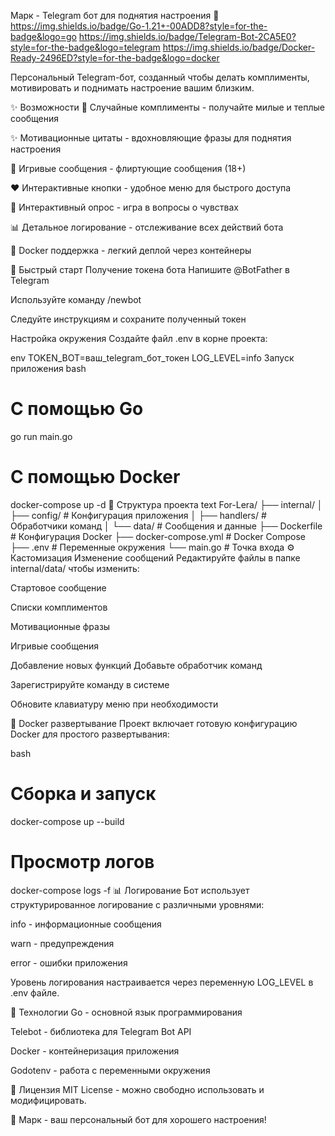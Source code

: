 Марк - Telegram бот для поднятия настроения 💖
https://img.shields.io/badge/Go-1.21+-00ADD8?style=for-the-badge&logo=go
https://img.shields.io/badge/Telegram-Bot-2CA5E0?style=for-the-badge&logo=telegram
https://img.shields.io/badge/Docker-Ready-2496ED?style=for-the-badge&logo=docker

Персональный Telegram-бот, созданный чтобы делать комплименты, мотивировать и поднимать настроение вашим близким.

✨ Возможности
💌 Случайные комплименты - получайте милые и теплые сообщения

✨ Мотивационные цитаты - вдохновляющие фразы для поднятия настроения

💫 Игривые сообщения - флиртующие сообщения (18+)

❤️ Интерактивные кнопки - удобное меню для быстрого доступа

🤔 Интерактивный опрос - игра в вопросы о чувствах

📊 Детальное логирование - отслеживание всех действий бота

🐳 Docker поддержка - легкий деплой через контейнеры

🚀 Быстрый старт
Получение токена бота
Напишите @BotFather в Telegram

Используйте команду /newbot

Следуйте инструкциям и сохраните полученный токен

Настройка окружения
Создайте файл .env в корне проекта:

env
TOKEN_BOT=ваш_telegram_бот_токен
LOG_LEVEL=info
Запуск приложения
bash
# С помощью Go
go run main.go

# С помощью Docker
docker-compose up -d
📁 Структура проекта
text
For-Lera/
├── internal/
│   ├── config/     # Конфигурация приложения
│   ├── handlers/   # Обработчики команд
│   └── data/       # Сообщения и данные
├── Dockerfile      # Конфигурация Docker
├── docker-compose.yml # Docker Compose
├── .env           # Переменные окружения
└── main.go        # Точка входа
⚙️ Кастомизация
Изменение сообщений
Редактируйте файлы в папке internal/data/ чтобы изменить:

Стартовое сообщение

Списки комплиментов

Мотивационные фразы

Игривые сообщения

Добавление новых функций
Добавьте обработчик команд

Зарегистрируйте команду в системе

Обновите клавиатуру меню при необходимости

🐳 Docker развертывание
Проект включает готовую конфигурацию Docker для простого развертывания:

bash
# Сборка и запуск
docker-compose up --build

# Просмотр логов
docker-compose logs -f
📊 Логирование
Бот использует структурированное логирование с различными уровнями:

info - информационные сообщения

warn - предупреждения

error - ошибки приложения

Уровень логирования настраивается через переменную LOG_LEVEL в .env файле.

🔧 Технологии
Go - основной язык программирования

Telebot - библиотека для Telegram Bot API

Docker - контейнеризация приложения

Godotenv - работа с переменными окружения

📝 Лицензия
MIT License - можно свободно использовать и модифицировать.

💖 Марк - ваш персональный бот для хорошего настроения!
